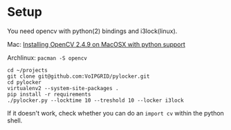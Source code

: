 Setup
=====
You need opencv with python(2) bindings and i3lock(linux).

Mac: [Installing OpenCV 2.4.9 on MacOSX with python support](https://jjyap.wordpress.com/2014/05/24/installing-opencv-2-4-9-on-mac-osx-with-python-support/)

Archlinux: `pacman -S opencv`

    cd ~/projects
    git clone git@github.com:VoIPGRID/pylocker.git
    cd pylocker
    virtualenv2 --system-site-packages .
    pip install -r requirements
    ./pylocker.py --locktime 10 --treshold 10 --locker i3lock

If it doesn't work, check whether you can do an `import cv` within the python shell.
